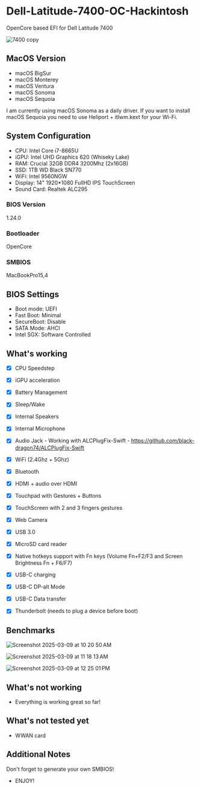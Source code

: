 # Dell-Latitude-7400-OC-Hackintosh

OpenCore based EFI for Dell Latitude 7400


![7400 copy](https://user-images.githubusercontent.com/93620854/222604110-178aa25d-482f-4298-bd87-c95512504164.png)






## MacOS Version

- macOS BigSur
- macOS Monterey
- macOS Ventura
- macOS Sonoma
- macOS Sequoia

I am currently using macOS Sonoma as a daily driver. If you want to install macOS Sequoia you need to use Heliport + itlwm.kext for your Wi-Fi.

## System Configuration

- CPU:  Intel Core i7-8665U
- iGPU: Intel UHD Graphics 620 (Whiseky Lake)
- RAM:  Crucial 32GB DDR4 3200Mhz (2x16GB)
- SSD:  1TB WD Black SN770
- WiFi: Intel 9560NGW
- Display: 14" 1920*1080 FullHD IPS TouchScreen
- Sound Card: Realtek ALC295


### BIOS Version

1.24.0


### Bootloader

OpenCore

### SMBIOS

MacBookPro15,4


## BIOS Settings

- Boot mode: UEFI
- Fast Boot: Minimal
- SecureBoot: Disable
- SATA Mode: AHCI 
- Intel SGX: Software Controlled


## What's working

 
 - [x] CPU Speedstep

 - [x] iGPU acceleration

 - [x] Battery Management
 
 - [x] Sleep/Wake
 
 - [x] Internal Speakers
 
 - [x] Internal Microphone
 
 - [x] Audio Jack - Working with ALCPlugFix-Swift - https://github.com/black-dragon74/ALCPlugFix-Swift
 
 - [x] WiFi (2.4Ghz + 5Ghz)
 
 - [x] Bluetooth

 - [x] HDMI + audio over HDMI

 - [x] Touchpad with Gestures + Buttons
 
 - [x] TouchScreen with 2 and 3 fingers gestures

 - [x] Web Camera

 - [x] USB 3.0

 - [x] MicroSD card reader 

 - [x] Native hotkeys support with Fn keys (Volume Fn+F2/F3 and Screen Brightness Fn + F6/F7)
 
 - [x] USB-C charging

 - [x] USB-C DP-alt Mode
  
 - [x] USB-C Data transfer
 
 - [x] Thunderbolt (needs to plug a device before boot)
 

## Benchmarks


![Screenshot 2025-03-09 at 10 20 50 AM](https://github.com/user-attachments/assets/d2f97718-552b-4303-a5da-42405f2afd1c)



![Screenshot 2025-03-09 at 11 18 13 AM](https://github.com/user-attachments/assets/f5ac0a58-4e49-42c8-bd7f-2a4e74e93da0)



![Screenshot 2025-03-09 at 12 25 01 PM](https://github.com/user-attachments/assets/a640c3ab-9a16-42ba-85cb-6dd8f01b0c61)






## What's not working

- Everything is working great so far!

## What's not tested yet

- WWAN card

## Additional Notes

Don't forget to generate your own SMBIOS! 

- ENJOY!
